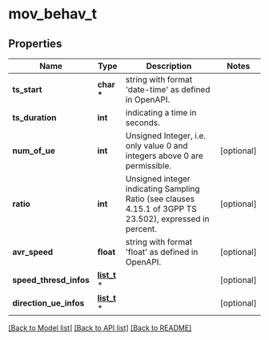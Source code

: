 # mov_behav_t

## Properties
Name | Type | Description | Notes
------------ | ------------- | ------------- | -------------
**ts_start** | **char \*** | string with format &#39;date-time&#39; as defined in OpenAPI. | 
**ts_duration** | **int** | indicating a time in seconds. | 
**num_of_ue** | **int** | Unsigned Integer, i.e. only value 0 and integers above 0 are permissible. | [optional] 
**ratio** | **int** | Unsigned integer indicating Sampling Ratio (see clauses 4.15.1 of 3GPP TS 23.502), expressed in percent.   | [optional] 
**avr_speed** | **float** | string with format &#39;float&#39; as defined in OpenAPI. | [optional] 
**speed_thresd_infos** | [**list_t**](speed_threshold_info.md) \* |  | [optional] 
**direction_ue_infos** | [**list_t**](direction_info.md) \* |  | [optional] 

[[Back to Model list]](../README.md#documentation-for-models) [[Back to API list]](../README.md#documentation-for-api-endpoints) [[Back to README]](../README.md)


